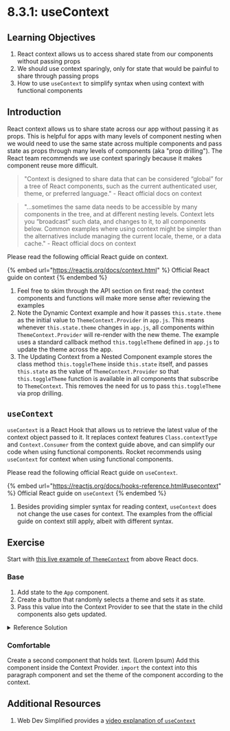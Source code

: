 # 8.3.1: useContext

## Learning Objectives

1. React context allows us to access shared state from our components without passing props
2. We should use context sparingly, only for state that would be painful to share through passing props
3. How to use `useContext` to simplify syntax when using context with functional components

## Introduction

React context allows us to share state across our app without passing it as props. This is helpful for apps with many levels of component nesting when we would need to use the same state across multiple components and pass state as props through many levels of components (aka "prop drilling"). The React team recommends we use context sparingly because it makes component reuse more difficult.

> "Context is designed to share data that can be considered “global” for a tree of React components, such as the current authenticated user, theme, or preferred language." - React official docs on context

> "...sometimes the same data needs to be accessible by many components in the tree, and at different nesting levels. Context lets you “broadcast” such data, and changes to it, to all components below. Common examples where using context might be simpler than the alternatives include managing the current locale, theme, or a data cache." - React official docs on context

Please read the following official React guide on context.

{% embed url="https://reactjs.org/docs/context.html" %}
Official React guide on context
{% endembed %}

1. Feel free to skim through the API section on first read; the context components and functions will make more sense after reviewing the examples
2. Note the Dynamic Context example and how it passes `this.state.theme` as the initial value to `ThemeContext.Provider` in `app.js`. This means whenever `this.state.theme` changes in `app.js`, all components within `ThemeContext.Provider` will re-render with the new theme. The example uses a standard callback method `this.toggleTheme` defined in `app.js` to update the theme across the app.
3. The Updating Context from a Nested Component example stores the class method `this.toggleTheme` inside `this.state` itself, and passes `this.state` as the value of `ThemeContext.Provider` so that `this.toggleTheme` function is available in all components that subscribe to `ThemeContext`. This removes the need for us to pass `this.toggleTheme` via prop drilling.

## `useContext`

`useContext` is a React Hook that allows us to retrieve the latest value of the context object passed to it. It replaces context features `Class.contextType` and `Context.Consumer` from the context guide above, and can simplify our code when using functional components. Rocket recommends using `useContext` for context when using functional components.

Please read the following official React guide on `useContext`.

{% embed url="https://reactjs.org/docs/hooks-reference.html#usecontext" %}
Official React guide on `useContext`
{% endembed %}

1. Besides providing simpler syntax for reading context, `useContext` does not change the use cases for context. The examples from the official guide on context still apply, albeit with different syntax.

## Exercise

Start with [this live example of `ThemeContext`](https://codesandbox.io/s/confident-tdd-mcz8x) from above React docs.

### Base

1. Add state to the `App` component.
2. Create a button that randomly selects a theme and sets it as state.
3. Pass this value into the Context Provider to see that the state in the child components also gets updated.

<details>

<summary>Reference Solution</summary>

{% code title="App.js" %}
```jsx
import { useState } from 'react';

// Local state "theme" controls theme for the app
const [theme, setTheme] = useState(themes.light);

// Toggle useState between themes.light and themes.dark
const changeTheme = () => {
  if (theme === themes.light) {
    return setTheme(themes.dark);
  }
  if (theme === themes.dark) {
    return setTheme(themes.light);
  }
};

// Provide button, onClick handler and share theme state with context
// Use React Fragment to render multiple child components
export default function App() {
  return (
    <Fragment>
      <button onClick={changeTheme}>Click me to change themes</button>
      <ThemeContext.Provider value={theme}>
        <Toolbar />
      </ThemeContext.Provider>
    </Fragment>
  );
}
```
{% endcode %}

</details>

### Comfortable

Create a second component that holds text. (Lorem Ipsum) Add this component inside the Context Provider. `import` the context into this paragraph component and set the theme of the component according to the context.

## Additional Resources

1. Web Dev Simplified provides a [video explanation of `useContext`](https://www.youtube.com/watch?v=5LrDIWkK\_Bc\&t=603s)
